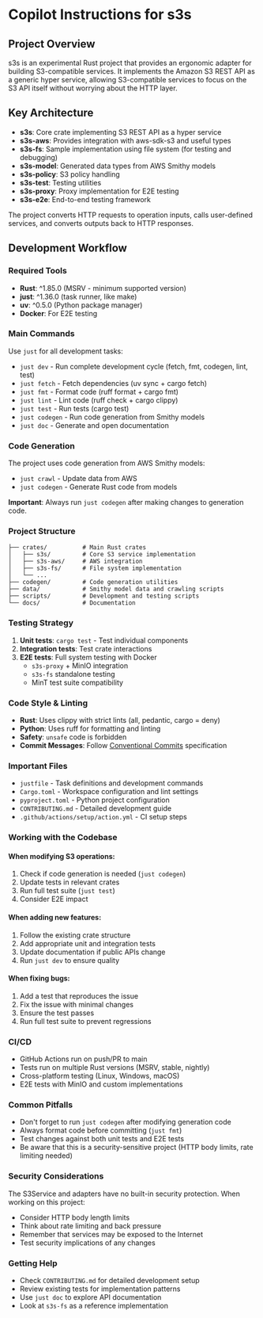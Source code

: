 # Copilot Instructions for s3s

<!-- This file is generated by Copilot -->

## Project Overview
s3s is an experimental Rust project that provides an ergonomic adapter for building S3-compatible services. It implements the Amazon S3 REST API as a generic hyper service, allowing S3-compatible services to focus on the S3 API itself without worrying about the HTTP layer.

## Key Architecture
- **s3s**: Core crate implementing S3 REST API as a hyper service
- **s3s-aws**: Provides integration with aws-sdk-s3 and useful types
- **s3s-fs**: Sample implementation using file system (for testing and debugging)
- **s3s-model**: Generated data types from AWS Smithy models
- **s3s-policy**: S3 policy handling
- **s3s-test**: Testing utilities
- **s3s-proxy**: Proxy implementation for E2E testing
- **s3s-e2e**: End-to-end testing framework

The project converts HTTP requests to operation inputs, calls user-defined services, and converts outputs back to HTTP responses.

## Development Workflow

### Required Tools
- **Rust**: ^1.85.0 (MSRV - minimum supported version)
- **just**: ^1.36.0 (task runner, like make)
- **uv**: ^0.5.0 (Python package manager)
- **Docker**: For E2E testing

### Main Commands
Use `just` for all development tasks:

- `just dev` - Run complete development cycle (fetch, fmt, codegen, lint, test)
- `just fetch` - Fetch dependencies (uv sync + cargo fetch)
- `just fmt` - Format code (ruff format + cargo fmt)
- `just lint` - Lint code (ruff check + cargo clippy)
- `just test` - Run tests (cargo test)
- `just codegen` - Run code generation from Smithy models
- `just doc` - Generate and open documentation

### Code Generation
The project uses code generation from AWS Smithy models:
- `just crawl` - Update data from AWS
- `just codegen` - Generate Rust code from models

**Important**: Always run `just codegen` after making changes to generation code.

### Project Structure
```
├── crates/          # Main Rust crates
│   ├── s3s/         # Core S3 service implementation
│   ├── s3s-aws/     # AWS integration
│   ├── s3s-fs/      # File system implementation
│   └── ...
├── codegen/         # Code generation utilities
├── data/            # Smithy model data and crawling scripts
├── scripts/         # Development and testing scripts
└── docs/            # Documentation
```

### Testing Strategy
1. **Unit tests**: `cargo test` - Test individual components
2. **Integration tests**: Test crate interactions
3. **E2E tests**: Full system testing with Docker
   - `s3s-proxy` + MinIO integration
   - `s3s-fs` standalone testing
   - MinT test suite compatibility

### Code Style & Linting
- **Rust**: Uses clippy with strict lints (all, pedantic, cargo = deny)
- **Python**: Uses ruff for formatting and linting
- **Safety**: `unsafe` code is forbidden
- **Commit Messages**: Follow [Conventional Commits](https://www.conventionalcommits.org/en/v1.0.0/) specification

### Important Files
- `justfile` - Task definitions and development commands
- `Cargo.toml` - Workspace configuration and lint settings
- `pyproject.toml` - Python project configuration
- `CONTRIBUTING.md` - Detailed development guide
- `.github/actions/setup/action.yml` - CI setup steps

### Working with the Codebase

#### When modifying S3 operations:
1. Check if code generation is needed (`just codegen`)
2. Update tests in relevant crates
3. Run full test suite (`just test`)
4. Consider E2E impact

#### When adding new features:
1. Follow the existing crate structure
2. Add appropriate unit and integration tests
3. Update documentation if public APIs change
4. Run `just dev` to ensure quality

#### When fixing bugs:
1. Add a test that reproduces the issue
2. Fix the issue with minimal changes
3. Ensure the test passes
4. Run full test suite to prevent regressions

### CI/CD
- GitHub Actions run on push/PR to main
- Tests run on multiple Rust versions (MSRV, stable, nightly)
- Cross-platform testing (Linux, Windows, macOS)
- E2E tests with MinIO and custom implementations

### Common Pitfalls
- Don't forget to run `just codegen` after modifying generation code
- Always format code before committing (`just fmt`)
- Test changes against both unit tests and E2E tests
- Be aware that this is a security-sensitive project (HTTP body limits, rate limiting needed)

### Security Considerations
The S3Service and adapters have no built-in security protection. When working on this project:
- Consider HTTP body length limits
- Think about rate limiting and back pressure
- Remember that services may be exposed to the Internet
- Test security implications of any changes

### Getting Help
- Check `CONTRIBUTING.md` for detailed development setup
- Review existing tests for implementation patterns
- Use `just doc` to explore API documentation
- Look at `s3s-fs` as a reference implementation
